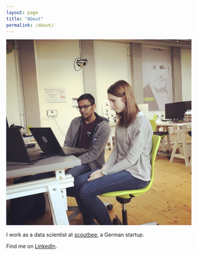 ```yaml
---
layout: page
title: "About"
permalink: /about/
---
```


![that's me](/assets/me.jpg)

I work as a data scientist at [scoutbee](https://scoutbee.com), a German startup.

Find me on [LinkedIn](https://www.linkedin.com/in/klanecek/).
